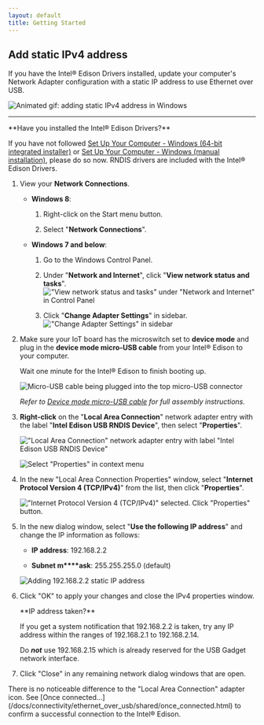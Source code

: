 ```yaml
---
layout: default
title: Getting Started
---
```


## Add static IPv4 address

If you have the Intel® Edison Drivers installed, update your computer's Network Adapter configuration with a static IP address to use Ethernet over USB.

![Animated gif: adding static IPv4 address in Windows](images/ipv4_windows-animated.gif)

---

<div class="callout warning" markdown="1">
**Have you installed the Intel® Edison Drivers?**

If you have not followed [Set Up Your Computer - Windows (64-bit integrated installer)](/docs/computer_setup/windows/64bit_integrated_installer.html) or [Set Up Your Computer - Windows (manual installation)](/docs/computer_setup/windows/manual_installation.html), please do so now. RNDIS drivers are included with the Intel® Edison Drivers.
</div>

1. View your **Network Connections**.

    * **Windows 8**: 
      1. Right-click on the Start menu button.

      2. Select "**Network Connections**".

    * **Windows 7 and below**: 
      1. Go to the Windows Control Panel. 
      2. Under "**Network and Internet**", click "**View network status and tasks**".
         !["View network status and tasks" under "Network and Internet" in Control Panel](images/control_panel-view_network_status_and_tasks.png)

      3. Click "**Change Adapter Settings**" in sidebar.
        !["Change Adapter Settings" in sidebar](images/control_panel-chanage_adpater_settings.png)

2. Make sure your IoT board has the microswitch set to **device mode** and plug in the **device mode micro-USB cable** from your Intel® Edison to your computer. 

    Wait one minute for the Intel® Edison to finish booting up.

    ![Micro-USB cable being plugged into the top micro-USB connector](/docs/assembly/arduino_expansion_board/images/device_mode-usb_cable-before_after.png)

    _Refer to [Device mode micro-USB cable](/docs/assembly/arduino_expansion_board/details-device_mode_cable.html) for full assembly instructions._

3. **Right-click** on the "**Local Area Connection**" network adapter entry with the label "**Intel Edison USB RNDIS Device**", then select "**Properties**".

    !["Local Area Connection" network adapter entry with label "Intel Edison USB RNDIS Device"](images/control_panel-lan_adapter.png)

    ![Select "Properties" in context menu](images/control_panel-context_menu-properties.png)

4. In the new "Local Area Connection Properties" window, select "**Internet Protocol Version 4 (TCP/IPv4)**" from the list, then click "**Properties**".

    !["Internet Protocol Version 4 (TCP/IPv4)" selected. Click "Properties" button.](images/lan_properties-ipv4-properties_button.png)

5. In the new dialog window, select "**Use the following IP address**" and change the IP information as follows:

    * **IP address**: 192.168.2.2

    * **Subnet m****ask**: 255.255.255.0 (default)

    ![Adding 192.168.2.2 static IP address](images/ipv4_properties-add_static_ip.png)

6. Click "OK" to apply your changes and close the IPv4 properties window. 

    <div class="callout troubleshooting" markdown="1">
    **IP address taken?**

    If you get a system notification that 192.168.2.2 is taken, try any IP address within the ranges of 192.168.2.1 to 192.168.2.14. 

    Do ***not*** use 192.168.2.15 which is already reserved for the USB Gadget network interface.
    </div>

7. Click "Close" in any remaining network dialog windows that are open.

<div class="callout done" markdown="1">
There is no noticeable difference to the "Local Area Connection" adapter icon. See [Once connected...](/docs/connectivity/ethernet_over_usb/shared/once_connected.html) to confirm a successful connection to the Intel® Edison.
</div>
